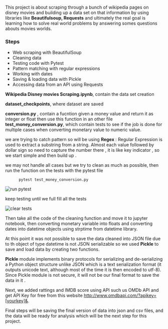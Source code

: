 
This project is about scraping through a bunch of wikipedia pages on disney movies and building up a data set on that information by using libraries like __Beautifulsoup, Requests__ and ultimately the real goal is learning how to solve real world problems by answering somes questions abouts movies worlds.

### Steps
- Web scraping with BeautifulSoup
- Cleaning data
- Testing code with Pytest
- Pattern matching with regular expressions
- Working with dates
- Saving & loading data with Pickle
- Accessing data from an API using Requests

__Wikipedia Disney movies Scraping.ipynb__, contain the data set creation

__dataset_checkpoints__, where dataset are saved 

__conversion.py__ , contain a fucntion given a money value and return it as integer or float then use this function in an other file __test_money_conversion.py__, which contain tests to see if the job is done for multiple cases when converting monetary value to numeric value.

 
we are trying to catch pattern so will be using __Regex__ : Regular Expression is used to extract a substring from a string. Almost each value followed by dollar sign so need to capture the number there , it is like key indicator , so we start simple and then build up .

we may not handle all cases but we try to clean as much as possible, then run the function on the tests with the pytest file 
          
          pytest test_money_conversion.py

![run pytest](https://user-images.githubusercontent.com/26963240/144080476-703820e2-65da-439e-b6c3-daca4a9b9cbc.png)
 
keep testing until we full fill all the tests

![clear tests](https://user-images.githubusercontent.com/26963240/145377825-0d482622-a0c2-41d8-b5d3-7c0480da94ac.png)

Then take all the code of the cleaning function and move it to jupyter notebook, then converting monetary variable into floats and converting dates into datetime objects using strptime from datetime library. 

At this point it was not possible to save the data cleaned into JSON file due to th object of type datetime is not JSON serializable so we used __Pickle__ to save and load data by creating two functions.

__Pickle__ module implements binary protocols for serializing and de-serializing a Python object structure unlike JSON which is a text serialization format (it outputs unicode text, although most of the time it is then encoded to utf-8). Since Pickle module is not secure, it will not be our final format to save the data in it .

Next, we added rattings and IMDB score using API such us OMDb API and get API Key for free from this website http://www.omdbapi.com/?apikey=[yourkey]&.

Final steps will be saving the final version of data into json and csv files, and the data will be ready for analysis which will be the next step for this project.
